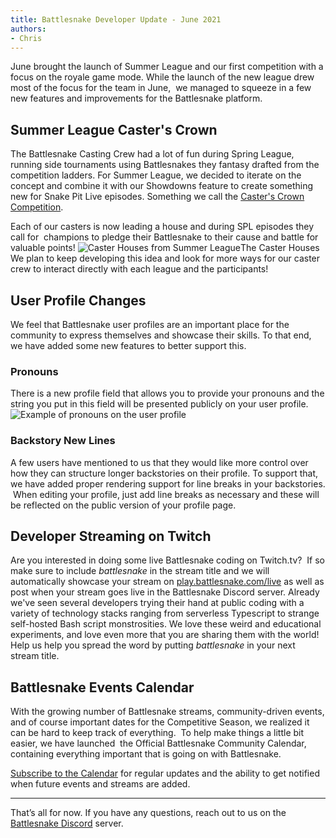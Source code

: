 ```yaml
---
title: Battlesnake Developer Update - June 2021
authors:
- Chris
---
```


June brought the launch of Summer League and our first competition with a focus on the royale game mode. While the launch of the new league drew most of the focus for the team in June,  we managed to squeeze in a few new features and improvements for the Battlesnake platform.

## Summer League Caster's Crown

The Battlesnake Casting Crew had a lot of fun during Spring League, running side tournaments using Battlesnakes they fantasy drafted from the competition ladders. For Summer League, we decided to iterate on the concept and combine it with our Showdowns feature to create something new for Snake Pit Live episodes. Something we call the [Caster's Crown Competition](https://play.battlesnake.com/league/summer-league-2021/#caster-crown). 

Each of our casters is now leading a house and during SPL episodes they call for  champions to pledge their Battlesnake to their cause and battle for valuable points!
![Caster Houses from Summer League](./img/Screen-Shot-2021-07-02-at-10.43.29-AM.png)The Caster Houses
We plan to keep developing this idea and look for more ways for our caster crew to interact directly with each league and the participants!

## User Profile Changes

We feel that Battlesnake user profiles are an important place for the community to express themselves and showcase their skills. To that end, we have added some new features to better support this.

### Pronouns

There is a new profile field that allows you to provide your pronouns and the string you put in this field will be presented publicly on your user profile.
![Example of pronouns on the user profile](./img/Screen-Shot-2021-07-02-at-11.12.39-AM.png)
### Backstory New Lines

A few users have mentioned to us that they would like more control over how they can structure longer backstories on their profile. To support that, we have added proper rendering support for line breaks in your backstories.  When editing your profile, just add line breaks as necessary and these will be reflected on the public version of your profile page.

## Developer Streaming on Twitch

Are you interested in doing some live Battlesnake coding on Twitch.tv?  If so make sure to include *battlesnake* in the stream title and we will automatically showcase your stream on [play.battlesnake.com/live](https://play.battlesnake.com/live/) as well as post when your stream goes live in the Battlesnake Discord server. Already we've seen several developers trying their hand at public coding with a variety of technology stacks ranging from serverless Typescript to strange self-hosted Bash script monstrosities. We love these weird and educational experiments, and love even more that you are sharing them with the world! Help us help you spread the word by putting *battlesnake* in your next stream title.

## Battlesnake Events Calendar

With the growing number of Battlesnake streams, community-driven events, and of course important dates for the Competitive Season, we realized it can be hard to keep track of everything.  To help make things a little bit easier, we have launched  the Official Battlesnake Community Calendar, containing everything important that is going on with Battlesnake. 

[Subscribe to the Calendar](https://play.battlesnake.com/calendar) for regular updates and the ability to get notified when future events and streams are added.

---

That’s all for now. If you have any questions, reach out to us on the [Battlesnake Discord](https://play.battlesnake.com/discord/) server.
